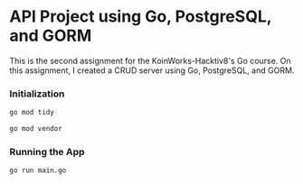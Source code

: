 # API Project using Go, PostgreSQL, and GORM

This is the second assignment for the KoinWorks-Hacktiv8's Go course. On this assignment, I created a CRUD server using Go, PostgreSQL, and GORM.

### Initialization
```bash
go mod tidy

go mod vendor
```

### Running the App
```bash
go run main.go
```